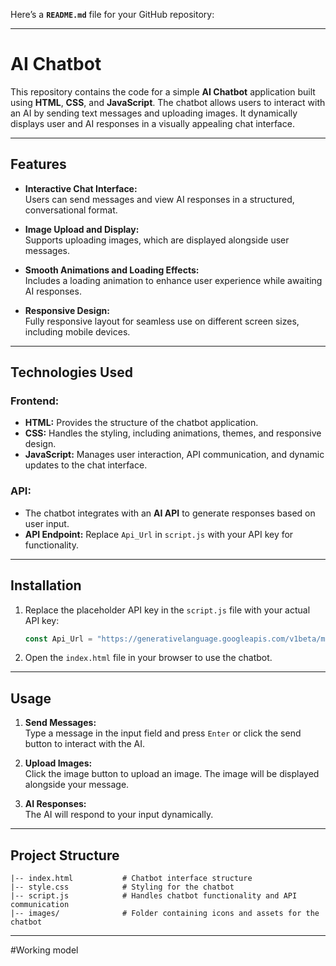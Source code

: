 Here’s a **`README.md`** file for your GitHub repository:  

---

# AI Chatbot  

This repository contains the code for a simple **AI Chatbot** application built using **HTML**, **CSS**, and **JavaScript**. The chatbot allows users to interact with an AI by sending text messages and uploading images. It dynamically displays user and AI responses in a visually appealing chat interface.  

---

## Features  

- **Interactive Chat Interface:**  
  Users can send messages and view AI responses in a structured, conversational format.  

- **Image Upload and Display:**  
  Supports uploading images, which are displayed alongside user messages.  

- **Smooth Animations and Loading Effects:**  
  Includes a loading animation to enhance user experience while awaiting AI responses.  

- **Responsive Design:**  
  Fully responsive layout for seamless use on different screen sizes, including mobile devices.  

---

## Technologies Used  

### **Frontend:**  
- **HTML:** Provides the structure of the chatbot application.  
- **CSS:** Handles the styling, including animations, themes, and responsive design.  
- **JavaScript:** Manages user interaction, API communication, and dynamic updates to the chat interface.  

### **API:**  
- The chatbot integrates with an **AI API** to generate responses based on user input.  
- **API Endpoint:** Replace `Api_Url` in `script.js` with your API key for functionality.  

---

## Installation  
  

1. Replace the placeholder API key in the `script.js` file with your actual API key:  
   ```javascript  
   const Api_Url = "https://generativelanguage.googleapis.com/v1beta/models/gemini-1.5-flash:generateContent?key=**Your-API-Key**";
   ```  

2. Open the `index.html` file in your browser to use the chatbot.  

---

## Usage  

1. **Send Messages:**  
   Type a message in the input field and press `Enter` or click the send button to interact with the AI.  

2. **Upload Images:**  
   Click the image button to upload an image. The image will be displayed alongside your message.  

3. **AI Responses:**  
   The AI will respond to your input dynamically.  

---

## Project Structure  

```
|-- index.html           # Chatbot interface structure  
|-- style.css            # Styling for the chatbot  
|-- script.js            # Handles chatbot functionality and API communication  
|-- images/              # Folder containing icons and assets for the chatbot  
```  

---
#Working model
